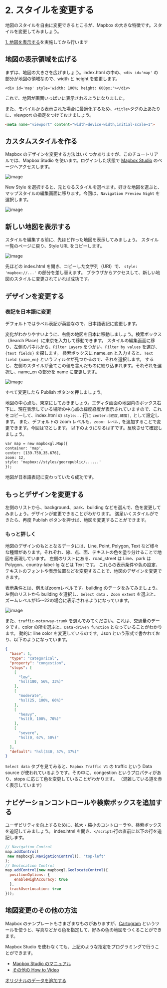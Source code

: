# 2. スタイルを変更する

地図のスタイルを自由に変更できるところが、Mapbox の大きな特徴です。スタイルを変更してみましょう。

[1. 地図を表示する](1_INSTALL.md)を実施してから行います

## 地図の表示領域を広げる

まずは、地図の大きさを広げましょう。index.html の中の、`<div id='map'` の部分が地図の領域なので、width と height を変更します。

`<div id='map' style='width: 100%; height: 600px;'></div>`

これで、地図が画面いっぱいに表示されるようになりました。

また、モバイルから表示された場合に最適化するため、`<title>`タグの上あたりに、viewport の指定をつけておきましょう。

```html
<meta name="viewport" content="width=device-width,initial-scale=1">
```

## カスタムスタイルを作る

Mapbox のデザインを変更する方法はいくつかありますが、このチュートリアルでは、Mapbox Studio を使います。ログインした状態で
[Mapbox Studio](https://studio.mapbox.com/) のページへアクセスします。

![image](images/mbstudio.jpg) 

New Style を選択すると、元となるスタイルを選べます。好きな地図を選ぶと、マップスタイルの編集画面に移ります。今回は、`Navigation Preview Night` を選択します。

![image](images/mbstudio-edit.jpg)

## 新しい地図を表示する

スタイルを編集する前に、先ほど作った地図を表示してみましょう。
スタイル一覧のページに戻り、Style URL をコピーします。

![image](images/style-layers.jpg)

先ほどの index.html を開き、コピーした文字列（URI）で、 `style: 'mapbox://...'` の部分を差し替えます。
ブラウザからアクセスして、新しい地図のスタイルに変更されていれば成功です。

## デザインを変更する


### 表記を日本語に変更
デフォルトではラベル表記が英語なので、日本語表記に変更します。

変化がわかりやすいように、右側の地図を日本に移動しましょう。検索ボックス（Search Place）に東京を入力して移動できます。
スタイルの編集画面に移り、左側のパネルから、`Filter Layers` をつかい、`Filter by values` を選び、`{text fields}` を探します。
検索ボックスに name_en と入力すると、`Text field {name_en}` というフィルタが見つかるので、それを選択します。
すると、左側のスタイルが全てこの値を含んだものに絞り込まれます。それぞれを選択し、name_en の部分を name に変更します。

![image](images/select-name-en.jpg)

すべて変更したら Publish ボタンを押しましょう。

地図の中心点も、東京にしておきましょう。エディタ画面の地図内のボックス右下に、現在表示している場所の中心点の緯度経度が表示されていますので、これをコピーして、index.html の `style:..` 行に `center:[経度,緯度],` として設定します。
また、デフォルトの zoom レベルも、`zoom: レベル,` を追加することで変更できます。今回は12とします。
以下のようになるはずです。反映させて確認しましょう。

```html
var map = new mapboxgl.Map({
container: 'map',
center: [139.750,35.676],
zoom: 12,
style: 'mapbox://styles/georepublic/......'
});
```

地図が日本語表記に変わっていたら成功です。


## もっとデザインを変更する

左側のリストから、background、park、building などを選んで、色を変更してみましょう。デザインが変更できることがわかります。
満足いくスタイルができたら、再度 Publish ボタンを押せば、地図を変更することができます。

### もっと詳しく

地図のデザインのもととなるデータには、Line, Point, Polygon, Text など様々な種類があります。それぞれ、線、点、面、テキストの色を塗り分けることで地図を表現しています。
左側のリストにある、road_street は Line、park は Polygon、country-label-lg などは Text です。
これらの表示条件や色の設定、テキストのフォントや表示位置などを変更することで、地図のデザインを変更できます。

表示条件とは、例えばzoomレベルです。building のデータをみてみましょう。左側のリストから building を選択し、`Select data` 、`Zoom extent` を選ぶと、ズームレベルが15〜22の場合に表示されるようになっています。

![image](./images/building-type.jpg)

また、`traffic-motorway-trunk` を選んでみてください。これは、交通量のデータです。color の所を選ぶと、`Data-driven function` となっていることがわかります。
動的に line color を変更しているのです。Json という形式で書かれており、以下のようになっています。

```json
{
  "base": 1,
  "type": "categorical",
  "property": "congestion",
  "stops": [
    [
      "low",
      "hsl(180, 56%, 33%)"
    ],
    [
      "moderate",
      "hsl(25, 100%, 66%)"
    ],
    [
      "heavy",
      "hsl(0, 100%, 70%)"
    ],
    [
      "severe",
      "hsl(0, 67%, 50%)"
    ]
  ],
  "default": "hsl(340, 57%, 37%)"
}
```

`Select data` タブを見てみると、`Mapbox Traffic V1` の traffic という Data source が使われているようです。その中に、congestion というプロパティがあり、stops に応じて色を変更していることがわかります。
（混雑している道を赤く表示しています）

## ナビゲーションコントロールや検索ボックスを追加する

ユーザビリティを向上するために、拡大・縮小のコントローラや、検索ボックスを追記してみましょう。
index.html を開き、`</script>`行の直前に以下の行を追記します。

```JavaScript
// Navigation Control
map.addControl(
 new mapboxgl.NavigationControl(), 'top-left'
);
// Geolocation Control
map.addControl(new mapboxgl.GeolocateControl({
  positionOptions: {
    enableHighAccuracy: true
  },
  trackUserLocation: true
}));
```

## 地図変更のその他の方法
Mapbox のテンプレートもさまざまなものがありますが、[Cartogram](https://apps.mapbox.com/cartogram/) というツールを使うと、写真などから色を指定して、好みの色の地図をつくることができます。

Mapbox Studio を使わなくても、上記のような指定をプログラミングで行うことができます。

* [Mapbox Studio のマニュアル](https://docs.mapbox.com/studio-manual/overview/)
* [その他の How to Video](https://www.mapbox.com/videos/)

[オリジナルのデータを追加する](3_DATASET.md)